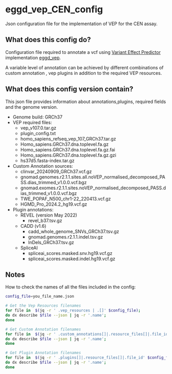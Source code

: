 # eggd_vep_CEN_config
Json configuration file for the implementation of VEP for the CEN assay.

## What does this config do?

Configuration file required to annotate a vcf using [Variant Effect Predictor](https://github.com/Ensembl/ensembl-vep) implementation [eggd_vep](https://github.com/eastgenomics/eggd_vep).

A variable level of annotation can be achieved by different combinations of custom annotation , vep plugins in addition to the required VEP resources.

## What does this config version contain?

This json file provides information about annotations,plugins, required fields and the genome version.

* Genome build: GRCh37
* VEP required files:
  * vep_v107.0.tar.gz
  * plugin_config.txt
  * homo_sapiens_refseq_vep_107_GRCh37.tar.gz
  * Homo_sapiens.GRCh37.dna.toplevel.fa.gz
  * Homo_sapiens.GRCh37.dna.toplevel.fa.gz.fai
  * Homo_sapiens.GRCh37.dna.toplevel.fa.gz.gzi
  * hs37d5.fasta-index.tar.gz
* Custom Annotation sources:
  * clinvar_20240909_GRCh37.vcf.gz
  * gnomad.genomes.r2.1.1.sites.all.noVEP_normalised_decomposed_PASS.dias_trimmed_v1.0.0.vcf.bgz
  * gnomad.exomes.r2.1.1.sites.noVEP_normalised_decomposed_PASS.dias_trimmed_v1.0.0.vcf.bgz
  * TWE_POPAF_N500_chr1-22_220413.vcf.gz
  * HGMD_Pro_2024.2_hg19.vcf.gz
* Plugin annotations:
  * REVEL (version May 2022)
    * revel_b37.tsv.gz
  * CADD (v1.6)
    * cadd_whole_genome_SNVs_GRCh37.tsv.gz
    * gnomad.genomes.r2.1.1.indel.tsv.gz
    * InDels_GRCh37.tsv.gz
  * SpliceAI
    * spliceai_scores.masked.snv.hg19.vcf.gz
    * spliceai_scores.masked.indel.hg19.vcf.gz




## Notes
  How to check the names of all the files included in the config:

```bash
config_file=you_file_name.json

# Get the Vep Resources filenames
for file in  $(jq -r ' .vep_resources | .[]' $config_file);
do dx describe $file --json | jq -r '.name';
done

# Get Custom Annotation filenames
for file in  $(jq -r ' .custom_annotations[]|.resource_files[]|.file_id' $config_file);
do dx describe $file --json | jq -r '.name';
done

# Get Plugin Annotation filenames
for file in  $(jq -r ' .plugins[]|.resource_files[]|.file_id' $config_file);
do dx describe $file --json | jq -r '.name';
done

```


